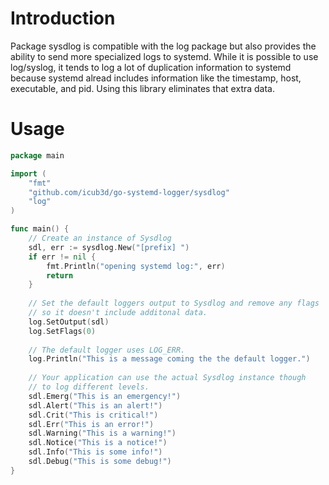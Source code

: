 Introduction
============

Package sysdlog is compatible with the log package but also
provides the ability to send more specialized logs to systemd. While
it is possible to use log/syslog, it tends to log a lot of duplication
information to systemd because systemd alread includes information
like the timestamp, host, executable, and pid. Using this library
eliminates that extra data.

Usage
=====
```go
package main

import (
	"fmt"
	"github.com/icub3d/go-systemd-logger/sysdlog"
	"log"
)

func main() {
	// Create an instance of Sysdlog
	sdl, err := sysdlog.New("[prefix] ")
	if err != nil {
		fmt.Println("opening systemd log:", err)
		return
	}
		
	// Set the default loggers output to Sysdlog and remove any flags
	// so it doesn't include additonal data.
	log.SetOutput(sdl)
	log.SetFlags(0)
	
	// The default logger uses LOG_ERR.
	log.Println("This is a message coming the the default logger.")
	
	// Your application can use the actual Sysdlog instance though
	// to log different levels.
	sdl.Emerg("This is an emergency!")
	sdl.Alert("This is an alert!")
	sdl.Crit("This is critical!")
	sdl.Err("This is an error!")
	sdl.Warning("This is a warning!")
	sdl.Notice("This is a notice!")
	sdl.Info("This is some info!")
	sdl.Debug("This is some debug!")
}
```
